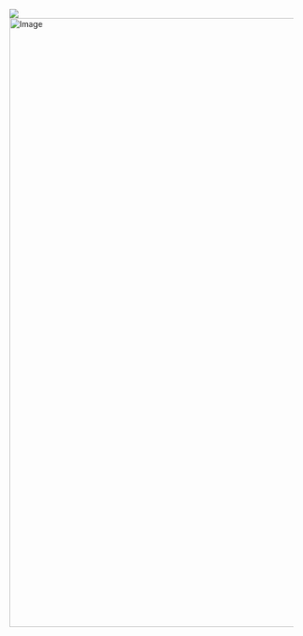 ![](https://komarev.com/ghpvc/?username=R0TTENN&color=F8EEEC&label=🐰)
<img width="1920" height="1080" alt="Image" src="https://github.com/user-attachments/assets/a9edfabb-b949-4a74-8c93-9e6982dcc74c" />
